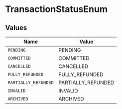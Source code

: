 # TransactionStatusEnum


## Values

| Name                 | Value                |
| -------------------- | -------------------- |
| `PENDING`            | PENDING              |
| `COMMITTED`          | COMMITTED            |
| `CANCELLED`          | CANCELLED            |
| `FULLY_REFUNDED`     | FULLY_REFUNDED       |
| `PARTIALLY_REFUNDED` | PARTIALLY_REFUNDED   |
| `INVALID`            | INVALID              |
| `ARCHIVED`           | ARCHIVED             |